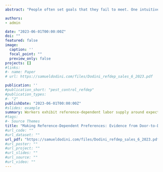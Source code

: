 ```yaml
---
abstract: "People often set goals that they fail to meet. One intuitive way of addressing this is to evaluate one’s progress in smaller components. Theory suggests this should reveal reference-dependent preferences and loss aversion. This paper uses novel data from a sales company to test for reference-dependent daily labor supply as a commitment device to offset present bias for achieving longer-run goals. I show that daily labor supply shifts downward at a worker’s expectations. Daily expectations are selected by workers based on long-run objectives around the bonuses paid by the firm at the end of the sales season. After surpassing their bonus threshold, workers reduce their hours from what was a consistent labor supply in their prior personal equilibrium, consistent with the bonus being the impetus behind daily reference dependence. An online real-effort experiment further supports the idea that short-run reference dependence can be “made” through a firm’s compensation scheme. The experiment implies that this leads to greater firm profitability."

authors:
- admin

date: "2023-06-01T00:00:00Z"
doi: ""
featured: false
image:
  caption: ''
  focal_point: ""
  preview_only: false
projects: []
#links:
#- name: Paper
# url: https://samueldodini.com/files/Dodini_refdep_sales_6_2023.pdf

publication: ''
#publication_short: "pest_control_refdep"
#publication_types:
#- "2"
publishDate: "2023-06-01T00:00:00Z"
#slides: example
summary: Workers exhibit reference-dependent labor supply around expectations. Their expectations are based upon optimizing long-run objectives at lump-sum bonuses paid by the firm.
#tags:
#- Source Themes
title: "Making Reference-Dependent Preferences: Evidence from Door-to-Door Sales"
#url_code: ""
#url_dataset: ""
url_pdf: "https://samueldodini.com/files/Dodini_refdep_sales_6_2023.pdf"
#url_poster: ""
#url_project: ""
#url_slides: ""
#url_source: ""
#url_video: ""
---
```

